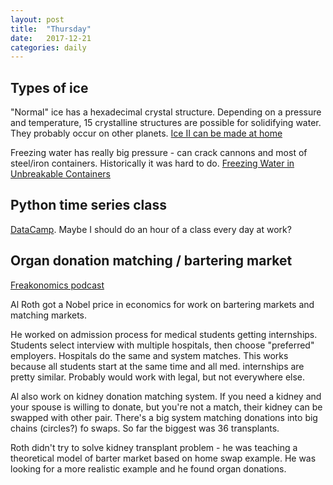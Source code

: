 ```yaml
---
layout: post
title:  "Thursday"
date:   2017-12-21
categories: daily
---
```


## Types of ice

"Normal" ice has a hexadecimal crystal structure. Depending on a pressure and temperature, 15 crystalline structures are possible for solidifying water. They probably occur on other planets. [Ice II can be made at home](https://www.youtube.com/watch?v=obJQtDQRolE)

Freezing water has really big pressure - can crack cannons and most of steel/iron containers. Historically it was hard to do. [Freezing Water in Unbreakable Containers](https://www.youtube.com/watch?v=_8el7Iqe2qo)

## Python time series class
[DataCamp](https://www.datacamp.com/courses/manipulating-time-series-data-in-python). Maybe I should do an hour of a class every day at work?

## Organ donation matching / bartering market
[Freakonomics podcast](http://freakonomics.com/podcast/make-match-rebroadcast/)

Al Roth got a Nobel price in economics for work on bartering markets and matching markets.

He worked on admission process for medical students getting internships. Students select interview with multiple hospitals, then choose "preferred" employers. Hospitals do the same and system matches. This works because all students start at the same time and all med. internships are pretty similar. Probably would work with legal, but not everywhere else.

Al also work on kidney donation matching system. If you need a kidney and your spouse is willing to donate, but you're not a match, their kidney can be swapped with other pair. There's a big system matching donations into big chains (circles?) fo swaps. So far  the biggest was 36 transplants.

Roth didn't try to solve kidney transplant problem - he was teaching a theoretical model of barter market based on home swap example. He was looking for a more realistic example and he found organ donations.
